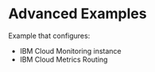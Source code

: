 # Advanced Examples

Example that configures:

- IBM Cloud Monitoring instance
- IBM Cloud Metrics Routing

